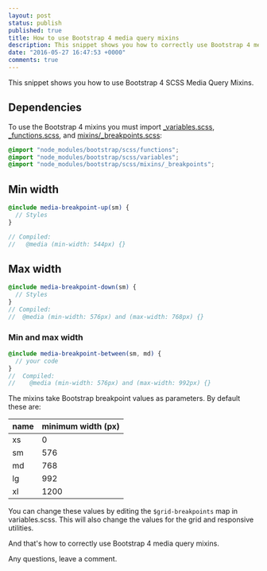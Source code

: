 ```yaml
---
layout: post
status: publish
published: true
title: How to use Bootstrap 4 media query mixins
description: This snippet shows you how to correctly use Bootstrap 4 media query mixins.
date: "2016-05-27 16:47:53 +0000"
comments: true
---
```


This snippet shows you how to use Bootstrap 4 SCSS Media Query Mixins.

## Dependencies

To use the Bootstrap 4 mixins you must import <a rel="noopener" href="https://github.com/twbs/bootstrap/blob/v4.3.1/scss/_variables.scss" target="newwindow">\_variables.scss</a>, <a rel="noopener" href="https://github.com/twbs/bootstrap/blob/v4.3.1/scss/_functions.scss" target="newwindow">\_functions.scss</a>, and <a rel="noopener" href="https://github.com/twbs/bootstrap/blob/v4.3.1/scss/mixins/_breakpoints.scss" target="newwindow">mixins/\_breakpoints.scss</a>:

```scss
@import "node_modules/bootstrap/scss/functions";
@import "node_modules/bootstrap/scss/variables";
@import "node_modules/bootstrap/scss/mixins/_breakpoints";
```

## Min width

```scss
@include media-breakpoint-up(sm) {
  // Styles
}

// Compiled:
//   @media (min-width: 544px) {}
```

## Max width

```scss
@include media-breakpoint-down(sm) {
  // Styles
}
// Compiled:
//  @media (min-width: 576px) and (max-width: 768px) {}
```

### Min and max width

```scss
@include media-breakpoint-between(sm, md) {
  // your code
}
//  Compiled:
//    @media (min-width: 576px) and (max-width: 992px) {}
```

The mixins take Bootstrap breakpoint values as parameters. By default these are:

| name | minimum width (px) |
| ---- | ------------------ |
| xs   | 0                  |
| sm   | 576                |
| md   | 768                |
| lg   | 992                |
| xl   | 1200               |

You can change these values by editing the `$grid-breakpoints` map in variables.scss. This will also change the values for the grid and responsive utilities.

And that's how to correctly use Bootstrap 4 media query mixins.

Any questions, leave a comment.
